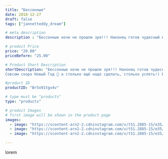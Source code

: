 ```yaml
---
title: "Бессонные"
date: 2018-12-27
draft: false
tags: ["jannetteddy_dream"]

# meta description
description : "Бессонные ночи не прошли зря!!! Наконец готов чудесный мишка Chayenne (Щиенна) , который завтра улетает в Нидерланды 🇳🇱 Милая малышка тедди сшита из немецкой ви"

# product Price
price: "20.00"
priceBefore: "25.00"

# Product Short Description
shortDescription: "Бессонные ночи не прошли зря!!! Наконец готов чудесный мишка Chayenne (Щиенна) , который завтра улетает в Нидерланды 🇳🇱 Милая малышка тедди сшита из немецкой вискозы, набита древесными опилками, стеклянные глазки, пять шплинтов, чешский бисер для вышивки. И море вложенной любви 💗 в создание мишки!!! Я не могу передать то чувство счастья, которое меня переполняет когда я вижу результат, которым я довольна сама))) ✨
Совсем скоро Новый Год 🎄 а столько ещё надо сделать, столько успеть!) Всем хорошего вечера!🤗 #мишкатедди #тедди #мишка #teddybear #ручнаяработа #своимируками #handmade #праздниккнамприходит #скороновыйгод #новыйгод"

#product ID
productID: "Br5o91tgv4v"

# type must be "products"
type: "products"

# product Images
# first image will be shown in the product page
images:
  - image: "https://scontent-arn2-2.cdninstagram.com/v/t51.2885-15/e35/47367386_222504248669801_1637551202465000120_n.jpg?_nc_ht=scontent-arn2-2.cdninstagram.com&_nc_cat=105&_nc_ohc=ke2aH6nXqP8AX-WSlu-&se=7&tp=1&oh=bdc82ce29fbd9fd18b143089398358b7&oe=605A19E5&ig_cache_key=MTk0Mzc2MTE0NjkyMjQ5OTc4Ng%3D%3D.2"
  - image: "https://scontent-arn2-2.cdninstagram.com/v/t51.2885-15/e35/47691075_2105410072848752_3320797860128147025_n.jpg?_nc_ht=scontent-arn2-2.cdninstagram.com&_nc_cat=108&_nc_ohc=BgTrHsmzcnAAX-nLSjc&se=7&tp=1&oh=689ca82c91f0b89c2dc6a55d47b61d9a&oe=605AAC3C&ig_cache_key=MTk0Mzc2MTE0ODM2NTM5NDMyMg%3D%3D.2"
  - image: "https://scontent-arn2-2.cdninstagram.com/v/t51.2885-15/e35/47691664_387680601971040_4388280991530565808_n.jpg?_nc_ht=scontent-arn2-2.cdninstagram.com&_nc_cat=100&_nc_ohc=bZU6rbS5hsQAX_D-L80&se=7&tp=1&oh=daaf767d031de6ff28c9b256bb510df7&oe=605D2719&ig_cache_key=MTk0Mzc2MTE1MjYxMDAwNzcxOQ%3D%3D.2"

---
```

lorem
